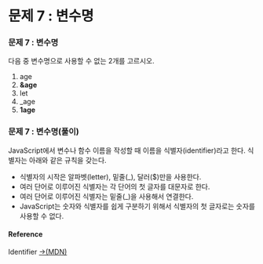 # 문제 7 : 변수명

### 문제 7 : 변수명

다음 중 변수명으로 사용할 수 없는 2개를 고르시오.

1. age
2. **&age**
3. let
4. \_age
5. **1age**

### 문제 7 : 변수명\(풀이\)

JavaScript에서 변수나 함수 이름을 작성할 때 이름을 식별자\(identifier\)라고 한다. 식별자는 아래와 같은 규칙을 갖는다.

* 식별자의 시작은 알파벳\(letter\), 밑줄\(\_\), 달러\($\)만을 사용한다.
* 여러 단어로 이루어진 식별자는 각 단어의 첫 글자를 대문자로 한다.
* 여러 단어로 이루어진 식별자는 밑줄\(\_\)을 사용해서 연결한다.
* JavaScript는 숫자와 식별자를 쉽게 구분하기 위해서 식별자의 첫 글자로는 숫자를 사용할 수 없다.

#### Reference

Identifier [→\(MDN\)](https://developer.mozilla.org/ko/docs/Glossary/Identifier)

